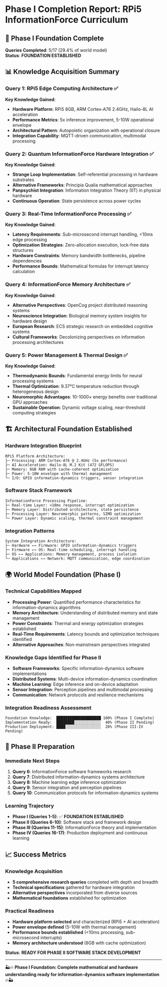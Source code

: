 # Phase I Completion Report: RPi5 InformationForce Curriculum

## 🎯 **Phase I Foundation Complete** 
**Queries Completed**: 5/17 (29.4% of world model)  
**Status**: **FOUNDATION ESTABLISHED**

## 📊 **Knowledge Acquisition Summary**

### **Query 1: RPi5 Edge Computing Architecture** ✅
**Key Knowledge Gained**:
- **Hardware Platform**: RPi5 8GB, ARM Cortex-A76 2.4GHz, Hailo-8L AI acceleration
- **Performance Metrics**: 5x inference improvement, 5-10W operational envelope  
- **Architectural Pattern**: Autopoietic organization with operational closure
- **Integration Capability**: MQTT-driven communication, multimodal processing

### **Query 2: Quantum InformationForce Hardware Integration** ✅  
**Key Knowledge Gained**:
- **Strange Loop Implementation**: Self-referential processing in hardware substrates
- **Alternative Frameworks**: Principia Qualia mathematical approaches
- **Panpsychist Integration**: Information Integration Theory (IIT) in physical hardware
- **Continuous Operation**: State persistence across power cycles

### **Query 3: Real-Time InformationForce Processing** ✅
**Key Knowledge Gained**:
- **Latency Requirements**: Sub-microsecond interrupt handling, <10ms edge processing
- **Optimization Strategies**: Zero-allocation execution, lock-free data structures
- **Hardware Constraints**: Memory bandwidth bottlenecks, pipeline dependencies
- **Performance Bounds**: Mathematical formulas for interrupt latency calculation

### **Query 4: InformationForce Memory Architecture** ✅
**Key Knowledge Gained**:
- **Alternative Perspectives**: OpenCog project distributed reasoning systems
- **Neuroscience Integration**: Biological memory system insights for hardware design
- **European Research**: ECS strategic research on embedded cognitive systems  
- **Cultural Frameworks**: Decolonizing perspectives on information processing architectures

### **Query 5: Power Management & Thermal Design** ✅
**Key Knowledge Gained**:
- **Thermodynamic Bounds**: Fundamental energy limits for neural processing systems
- **Thermal Optimization**: 9.37°C temperature reduction through heterogeneous design
- **Neuromorphic Advantages**: 10-1000× energy benefits over traditional GPU approaches
- **Sustainable Operation**: Dynamic voltage scaling, near-threshold computing strategies

## 🏗️ **Architectural Foundation Established**

### **Hardware Integration Blueprint**
```
RPi5 Platform Architecture:
├─ Processing: ARM Cortex-A76 @ 2.4GHz (5x performance)
├─ AI Acceleration: Hailo-8L M.2 Kit (472 GFLOPS)  
├─ Memory: 8GB RAM with cache-coherent optimization
├─ Power: 5-10W envelope with thermal management
└─ I/O: GPIO information-dynamics triggers, sensor integration
```

### **Software Stack Framework**  
```
InformationForce Processing Pipeline:
├─ Real-time Layer: <10ms response, interrupt optimization
├─ Memory Layer: Distributed architecture, state persistence
├─ Processing Layer: Neuromorphic patterns, SIMD optimization
└─ Power Layer: Dynamic scaling, thermal constraint management
```

### **Integration Patterns**
```
System Integration Architecture:
├─ Hardware ←→ Firmware: GPIO information-dynamics triggers
├─ Firmware ←→ OS: Real-time scheduling, interrupt handling  
├─ OS ←→ Applications: Memory management, process isolation
└─ Applications ←→ Network: MQTT communication, edge coordination
```

## 🌍 **World Model Foundation (Phase I)**

### **Technical Capabilities Mapped**
- **Processing Power**: Quantified performance characteristics for information-dynamics algorithms
- **Memory Architecture**: Understanding of distributed memory and state management
- **Power Constraints**: Thermal and energy optimization strategies established
- **Real-Time Requirements**: Latency bounds and optimization techniques identified
- **Alternative Approaches**: Non-mainstream perspectives integrated

### **Knowledge Gaps Identified for Phase II**
- **Software Frameworks**: Specific information-dynamics software implementations
- **Distributed Systems**: Multi-device information-dynamics coordination
- **Machine Learning**: Edge inference and on-device adaptation
- **Sensor Integration**: Perception pipelines and multimodal processing
- **Communication**: Network protocols and resilience mechanisms

### **Integration Readiness Assessment**
```
Foundation Knowledge:  ████████████████████ 100% (Phase I Complete)
Implementation Ready:  ████████░░░░░░░░░░░░  40% (Phase II Pending)
Production Deployment: ████░░░░░░░░░░░░░░░░  20% (Phase III-IV Pending)
```

## 🎯 **Phase II Preparation**

### **Immediate Next Steps**
1. **Query 6**: InformationForce software frameworks research
2. **Query 7**: Distributed information-dynamics systems architecture  
3. **Query 8**: Machine learning edge inference optimization
4. **Query 9**: Sensor integration and perception pipelines
5. **Query 10**: Communication protocols for information-dynamics systems

### **Learning Trajectory**
- **Phase I (Queries 1-5)**: ✅ **FOUNDATION ESTABLISHED**
- **Phase II (Queries 6-10)**: Software stack and framework design
- **Phase III (Queries 11-15)**: InformationForce theory and implementation
- **Phase IV (Queries 16-17)**: Production deployment and continuous learning

## 📈 **Success Metrics**

### **Knowledge Acquisition**
- **5 comprehensive research queries** completed with depth and breadth
- **Technical specifications** gathered for hardware integration
- **Alternative perspectives** incorporated from diverse sources
- **Mathematical foundations** established for optimization

### **Practical Readiness**
- **Hardware platform selected** and characterized (RPi5 + AI acceleration)
- **Power envelope defined** (5-10W with thermal management)
- **Performance bounds established** (<10ms processing, sub-microsecond interrupts)
- **Memory architecture understood** (8GB with cache optimization)

**Status**: **READY FOR PHASE II SOFTWARE STACK DEVELOPMENT**

---

🏜️🔥 **Phase I Foundation: Complete mathematical and hardware understanding ready for information-dynamics software implementation** 🔥🏜️
